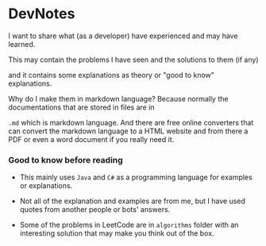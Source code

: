 # DevNotes
I want to share what (as a developer) have experienced and may have learned.

This may contain the problems I have seen and the solutions to them (if any)

and it contains some explanations as theory or "good to know" explanations.

Why do I make them in markdown language? Because normally the documentations that are stored in files are in 

`.md` which is markdown language. And there are free online converters that can convert the markdown language
to a HTML website and from there a PDF or even a word document if you really need it.

### Good to know before reading
- This mainly uses `Java` and `C#` as a programming language for examples or explanations.

- Not all of the explanation and examples are from me, but I have used quotes from another people or bots' answers.

- Some of the problems in LeetCode are in `algorithms` folder with an interesting solution that may make you think out of the box.


